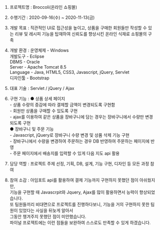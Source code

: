 1. 프로젝트명 : Broccoli(온라인 쇼핑몰)

2. 수행기간   : 2020-09-16(수) ~ 2020-11-13(금)

3. 개발 목표  : 직관적인 UI로 접근성을 높이고, 상품을 구매한 회원들만 작성할 수 있는 리뷰 및 레시피 기능을 탑재하여 
                	     신뢰도를 향상시킨 온라인 식재료 쇼핑몰의 구축

4. 개발 환경  : 운영체제    - Windows <br>
                	     개발도구    - Eclipse <br>
                	     DBMS	     - Oracle <br> 
                       Server	     - Apache Tomcat 8.5 <br>
                       Language - Java, HTML5, CSS3, Javascript, jQuery, Servlet <br>
                       디자인툴    - Bootstrap <br>

5. 대표 기술  : Servlet / jQuery / Ajax
6. 구현 기능  : ●  상품 상세 페이지 <br>
                         - 상품 수량의 증감에 따라 결제할 금액이 변경되도록 구현함 <br>
                         - 회원만 상품을 구매할 수 있도록 구현 <br>
                         - ajax를 이용하여 같은 상품을 장바구니에 담는 경우는 장바구니에서 수량만 변경되도록 구현 <br>
                      ● 장바구니 및 주문 기능 <br>
                         - Javascript, jQuery로 장바구니 수량 변경 및 상품 삭제 기능 구현 <br>
                         - 장바구니에서 수량을 변경하여 주문하는 경우 DB 반영하여 주문하는 페이지에 반영 <br>
                         - 주문 페이지에서 배송지를 입력할 수 있게 다음 지도 api 활용 <br>
7. 담당 역할  : 프로젝트 주제 선정, 기획, DB, 설계, 기능 구현, 디자인 등 모든 과정 참여
8. 참여 소감  : 아임포트 api를 활용하여 결제 기능까지 구현하지 못했던 점이 아쉬웠지만, <br>
                	     기능을 구현할 때 Javascrpit와 Jquery, Ajax를 많이 활용하면서 능력이 향상되었습니다. <br>
                       또 팀원들끼리 비대면으로 프로젝트를 진행하다보니, 기능을 거의 구현하지 못한 팀원이 있었다는 사실을 뒤늦게 알아서 <br>
                       그동안 챙겨주지 못했던 점이 미안했습니다. <br>
                       파이널 프로젝트에는 이런 점들을 보완하여 스스로도 만족할 수 있게 하겠습니다. <br>
